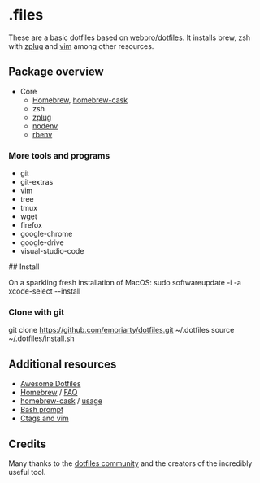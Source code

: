 # .files

These are a basic dotfiles based on [webpro/dotfiles](https://github.com/webpro/dotfiles).
It installs brew, zsh with [zplug](https://github.com/zplug/zplug) and [vim](http://www.vim.org/) among other resources.

## Package overview

* Core
  * [Homebrew](http://brew.sh/), [homebrew-cask](http://caskroom.io/)
  * zsh
  * [zplug](https://github.com/zplug/zplug)
  * [nodenv](https://github.com/nodenv/nodenv)
  * [rbenv](https://github.com/rbenv/rbenv)

### More tools and programs

  * git
  * git-extras
  * vim
  * tree
  * tmux
  * wget
  * firefox
  * google-chrome
  * google-drive
  * visual-studio-code

## Install

On a sparkling fresh installation of MacOS:
  sudo softwareupdate -i -a
  xcode-select --install 

### Clone with git

git clone https://github.com/emoriarty/dotfiles.git ~/.dotfiles
source ~/.dotfiles/install.sh

## Additional resources

  * [Awesome Dotfiles](https://github.com/webpro/awesome-dotfiles)
  * [Homebrew](http://brew.sh/) / [FAQ](https://github.com/Homebrew/homebrew/wiki/FAQ)
  * [homebrew-cask](http://caskroom.io/) / [usage](https://github.com/phinze/homebrew-cask/blob/master/USAGE.md)
  * [Bash prompt](http://wiki.archlinux.org/index.php/Color_Bash_Prompt)
  * [Ctags and vim](https://andrew.stwrt.ca/posts/vim-ctags/)

## Credits

Many thanks to the [dotfiles community](http://dotfiles.github.io/) and the creators of the incredibly useful tool.
